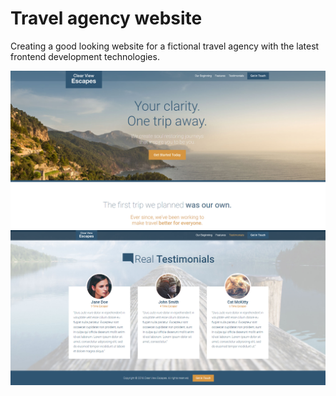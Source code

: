 # Travel agency website

Creating a good looking website for a fictional travel agency with the latest frontend development technologies.

![Main page](https://github.com/Majidsp/travel-agency/blob/master/main-page-1.png) ![Main page](https://github.com/Majidsp/travel-agency/blob/master/main-page-2.png)
